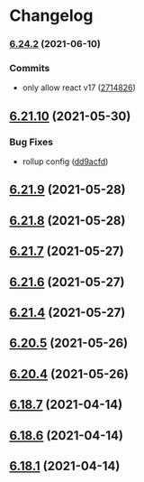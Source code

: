 # Changelog

### [6.24.2](https://github.com/wheelroom/wheelroom/compare/6.24.1...6.24.2) (2021-06-10)


### Commits

* only allow react v17 ([2714826](https://github.com/wheelroom/wheelroom/commit/2714826a0de046e3501370b08c7f8edd9993bbea))

## [6.21.10](https://github.com/wheelroom/wheelroom/compare/6.21.9...6.21.10) (2021-05-30)


### Bug Fixes

* rollup config ([dd9acfd](https://github.com/wheelroom/wheelroom/commit/dd9acfdfe20edb6daa0da996fa2b9b24fd87d0f8))



## [6.21.9](https://github.com/wheelroom/wheelroom/compare/6.21.8...6.21.9) (2021-05-28)



## [6.21.8](https://github.com/wheelroom/wheelroom/compare/6.21.7...6.21.8) (2021-05-28)



## [6.21.7](https://github.com/wheelroom/wheelroom/compare/6.21.6...6.21.7) (2021-05-27)



## [6.21.6](https://github.com/wheelroom/wheelroom/compare/6.21.5...6.21.6) (2021-05-27)



## [6.21.4](https://github.com/wheelroom/wheelroom/compare/6.21.3...6.21.4) (2021-05-27)



## [6.20.5](https://github.com/wheelroom/wheelroom/compare/6.20.4...6.20.5) (2021-05-26)



## [6.20.4](https://github.com/wheelroom/wheelroom/compare/6.20.3...6.20.4) (2021-05-26)



## [6.18.7](https://github.com/wheelroom/wheelroom/compare/6.18.6...6.18.7) (2021-04-14)



## [6.18.6](https://github.com/wheelroom/wheelroom/compare/6.18.5...6.18.6) (2021-04-14)



## [6.18.1](https://github.com/wheelroom/wheelroom/compare/6.18.0...6.18.1) (2021-04-14)
